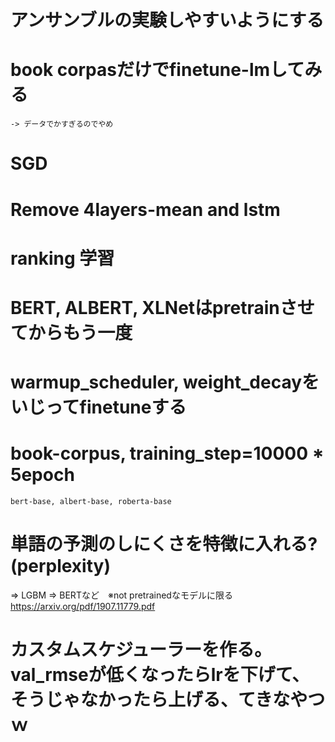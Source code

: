 # アンサンブルの実験しやすいようにする

# book corpasだけでfinetune-lmしてみる
    -> データでかすぎるのでやめ
# SGD

# Remove 4layers-mean and lstm

# ranking 学習

# BERT, ALBERT, XLNetはpretrainさせてからもう一度

# warmup_scheduler, weight_decayをいじってfinetuneする

# book-corpus, training_step=10000 * 5epoch
    bert-base, albert-base, roberta-base

# 単語の予測のしにくさを特徴に入れる?(perplexity)

=> LGBM
=> BERTなど　※not pretrainedなモデルに限る
https://arxiv.org/pdf/1907.11779.pdf

# カスタムスケジューラーを作る。val_rmseが低くなったらlrを下げて、そうじゃなかったら上げる、てきなやつｗ